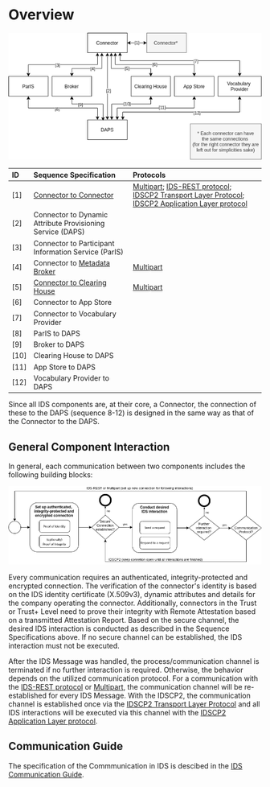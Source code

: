 # Overview #

![sequence overview](./images/sequences_overview.png)

| ID   | Sequence Specification | Protocols |
|:-----|:---| :--- |
| [1]  | [Connector to Connector](./sequence-diagrams/data-connector-to-data-connector#message-flows-for-connector-to-connector-communication) | [Multipart](./protocols/multipart); [IDS-REST protocol](./protocols/ids-rest); [IDSCP2 Transport Layer Protocol](./protocols/idscp2/TransportLayer); [IDSCP2 Application Layer protocol](./protocols/idscp2/ApplicationLayer) |
| [2]  | Connector to Dynamic Attribute Provisioning Service (DAPS) |  |
| [3]  | Connector to Participant Information Service (ParIS) |  |
| [4]  | Connector to [Metadata Broker](./sequence-diagrams/data-connector-to-metadata-broker) | [Multipart](./protocols/multipart) |
| [5]  | [Connector to Clearing House](./sequence-diagrams/data-connector-to-clearing-house) | [Multipart](./protocols/multipart) |
| [6]  | Connector to App Store |  |
| [7]  | Connector to Vocabulary Provider |  |
| [8]  | ParIS to DAPS |  |
| [9]  | Broker to DAPS |  |
| [10] | Clearing House to DAPS |  |
| [11] | App Store to DAPS |  |
| [12] | Vocabulary Provider to DAPS |  |

Since all IDS components are, at their core, a Connector, the connection of these to the DAPS (sequence 8-12) is designed in the same way as that of the Connector to the DAPS.

## General Component Interaction ##

In general, each communication between two components includes the following building blocks:
  
![general_component_interaction_alt](./images/Interaction_Building_Blocks.png)

Every communication requires an authenticated, integrity-protected and encrypted connection. The verification of the connector's identity is based on the IDS identity certificate (X.509v3), dynamic attributes and details for the company operating the connector. Additionally, connectors in the Trust or Trust+ Level need to prove their integrity with Remote Attestation based on a transmitted Attestation Report. Based on the secure channel, the desired IDS interaction is conducted as described in the Sequence Specifications above. If no secure channel can be established, the IDS interaction must not be executed.

After the IDS Message was handled, the process/communication channel is terminated if no further interaction is required. Otherwise, the behavior depends on the utilized communication protocol. For a communication with the [IDS-REST protocol](./protocols/ids-rest) or [Multipart](./protocols/multipart), the communication channel will be re-established for every IDS Message. With the IDSCP2, the communication channel is established once via the [IDSCP2 Transport Layer Protocol](./protocols/idscp2/TransportLayer) and all IDS interactions will be executed via this channel with the [IDSCP2 Application Layer protocol](./protocols/idscp2/ApplicationLayer).

## Communication Guide ##

The specification of the Commmunication in IDS is descibed in the [IDS Communication Guide](./CommunicationGuide.md).
